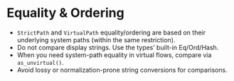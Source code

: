 # Equality & Ordering

- `StrictPath` and `VirtualPath` equality/ordering are based on their underlying system paths (within the same restriction).
- Do not compare display strings. Use the types’ built-in Eq/Ord/Hash.
- When you need system-path equality in virtual flows, compare via `as_unvirtual()`.
- Avoid lossy or normalization-prone string conversions for comparisons.
